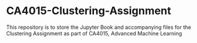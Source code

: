 # CA4015-Clustering-Assignment
This repository is to store the Jupyter Book and accompanying files for the Clustering Assignment as part of CA4015, Advanced Machine Learning
